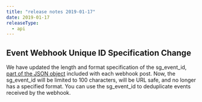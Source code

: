 ```yaml
---
title: "release notes 2019-01-17"
date: 2019-01-17
releaseType:
  - api
---
```


## Event Webhook Unique ID Specification Change

We have updated the length and format specification of the sg_event_id, [part of the JSON object]({{root_url}}/for-developers/tracking-events/event/#json-objects) included with each webhook post. Now, the sg_event_id will be limited to 100 characters, will be URL safe, and no longer has a specified format. You can use the sg_event_id to deduplicate events received by the webhook.